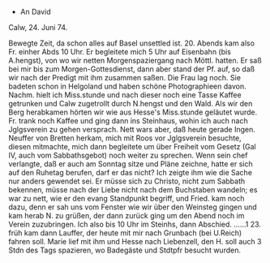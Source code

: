 + An David

 Calw, 24. Juni 74.

Bewegte Zeit, da schon alles auf Basel unsettled ist. 20. Abends kam also Fr. einher Abds 10 Uhr. Er begleitete mich 5 Uhr auf Eisenbahn (bis A.hengst), von wo wir netten Morgenspaziergang nach Möttl. hatten. Er saß bei mir bis zum Morgen-Gottesdienst, dann aber stand der Pf. auf, so daß wir nach der Predigt mit ihm zusammen saßen. Die Frau lag noch. Sie badeten schon in Helgoland und haben schöne Photographieen davon. Nachm. hielt ich Miss.stunde und nach dieser noch eine Tasse Kaffee getrunken und Calw zugetrollt durch N.hengst und den Wald. Als wir den Berg herabkamen hörten wir wie aus Hesse's Miss.stunde geläutet wurde. Fr. trank noch Kaffee und ging dann ins Steinhaus, wohin ich auch nach Jglgsverein zu gehen versprach. Nett wars aber, daß heute gerade Ingen. Neuffer von Bretten herkam, mich mit Roos vor Jglgsverein besuchte, diesen mitmachte, mich dann begleitete um über Freiheit vom Gesetz (Gal IV, auch vom Sabbathsgebot) noch weiter zu sprechen. Wenn sein chef verlangte, daß er auch am Sonntag sitze und Pläne zeichne, hatte er sich auf den Ruhetag berufen, darf er das nicht? Ich zeigte ihm wie die Sache nur anders gewendet sei. Er müsse sich zu Christo, nicht zum Sabbath bekennen, müsse nach der Liebe nicht nach dem Buchstaben wandeln; es war zu nett, wie er den evang Standpunkt begriff, und Fried. kam noch dazu, denn er sah uns vom Fenster wie wir über den Weinsteg gingen und kam herab N. zu grüßen, der dann zurück ging um den Abend noch im Verein zuzubringen. Ich also bis 10 Uhr im Steinhs, dann Abschied. ......1 23. früh kam dann Lauffer, der heute mit mir nach Grunbach (bei U.Reich) fahren soll. Marie lief mit ihm und Hesse nach Liebenzell, den H. soll auch 3 Stdn des Tags spazieren, wo Badegäste und Stdtpfr besucht wurden. 
